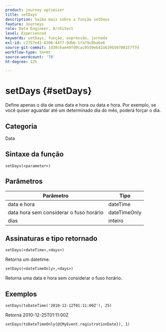 ```yaml
---
product: journey optimizer
title: setDays
description: Saiba mais sobre a função setDays
feature: Journeys
role: Data Engineer, Architect
level: Experienced
keywords: setDays, função, expressão, jornada
exl-id: c2757e41-8206-44f7-9dbb-1fa79c0ba6e6
source-git-commit: 1d30c6ae49fd0cac0559eb42a629b59708157f7d
workflow-type: tm+mt
source-wordcount: '78'
ht-degree: 12%

---
```


# setDays {#setDays}

Define apenas o dia de uma data e hora ou data e hora. Por exemplo, se você quiser aguardar até um determinado dia do mês, poderá forçar o dia.

## Categoria

Data

## Sintaxe da função

`setDays(<parameter>)`

## Parâmetros

| Parâmetro | Tipo |
|--- |--- |
| data e hora | dateTime |
| data hora sem considerar o fuso horário | dateTimeOnly |
| dias | inteiro |

## Assinaturas e tipo retornado

`setDays(<dateTime>,<days>)`

Retorna um datetime.

`setDays(<dateTimeOnly>,<days>)`

Retorna uma data e hora sem considerar o fuso horário.

## Exemplos

`setDays(toDateTime('2010-12-12T01:11:00Z'), 25)`

Retorna 2010-12-25T01:11:00Z

`setDays(toDateTimeOnly(@{MyEvent.registrationDate}), 1)`
